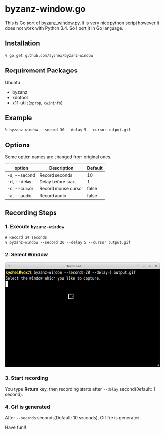 # byzanz-window.go

This is Go port of [byzanz_window.py](https://gist.github.com/noamraph/8348560).
It is very nice python script however it does not work with Python 3.4.
So I port it in Go language.

## Installation

```
% go get github.com/syohex/byzanz-window
```

## Requirement Packages

Ubuntu
- byzanz
- xdotool
- x11-utils(`xprop`, `xwininfo`)

## Example

```
% byzanz-window --second 30 --delay 5 --cursor output.gif
```

## Options

Some option names are changed from original ones.

|option       |Description         |Default |
|-------------|--------------------|--------|
|-s, --second |Record seconds      |10      |
|-d, --delay  |Delay before start  |1       |
|-c, --cursor |Record mouse cursor |false   |
|-a, --audio  |Record audio        |false   |

## Recording Steps

### 1. Execute `byzanz-window`

```
# Record 20 seconds
% byzanz-window --second 20 --delay 5 --cursor output.gif
```

### 2. Select Window

![select window](image/select-window.png)

### 3. Start recording

You type **Return** key, then recording starts after `--delay` second(Default: 1 second).

### 4. Gif is generated

After `--seconds` seconds(Default: 10 seconds), Gif file is generated.

Have fun!!
